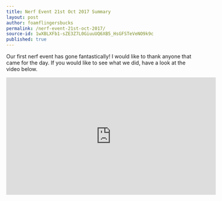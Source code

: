 ```yaml
---
title: Nerf Event 21st Oct 2017 Summary
layout: post
author: foamflingersbucks
permalink: /nerf-event-21st-oct-2017/
source-id: 1wXBLXFb1-sZE3Z7L0GiuuUQ6XB5_HsGFSTeVeNO9k9c
published: true
---
```

Our first nerf event has gone fantastically! I would like to thank anyone that came for the day. If you would like to see what we did, have a look at the video below.

<iframe width="560" height="315" src="https://www.youtube.com/embed/f7cI2vzJVp0" frameborder="0" allowfullscreen></iframe>
